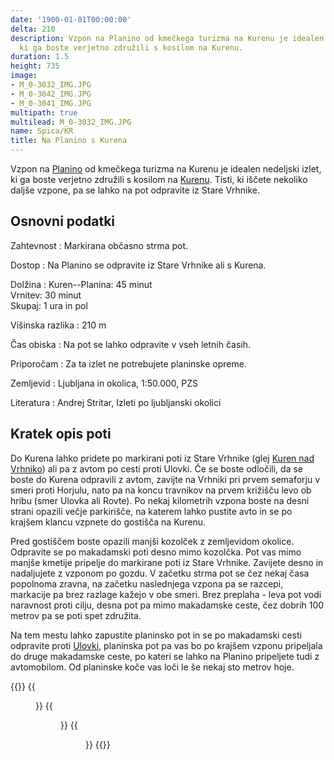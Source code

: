 ```yaml
---
date: '1900-01-01T00:00:00'
delta: 210
description: Vzpon na Planino od kmečkega turizma na Kurenu je idealen nedeljski izlet,
  ki ga boste verjetno združili s kosilom na Kurenu.
duration: 1.5
height: 735
image:
- M_0-3032_IMG.JPG
- M_0-3042_IMG.JPG
- M_0-3041_IMG.JPG
multipath: true
multilead: M_0-3032_IMG.JPG
name: Spica/KR
title: Na Planino s Kurena
---
```

Vzpon na [Planino](../) od kmečkega turizma na Kurenu je idealen nedeljski izlet, ki ga boste verjetno združili s kosilom na [Kurenu](../../kuren). Tisti, ki iščete nekoliko daljše vzpone, pa se lahko na pot odpravite iz Stare Vrhnike.

## Osnovni podatki

Zahtevnost
:   Markirana občasno strma pot.

Dostop
:   Na Planino se odpravite iz Stare Vrhnike ali s Kurena.

Dolžina
:   Kuren--Planina: 45 minut\
    Vrnitev: 30 minut\
    Skupaj: 1 ura in pol

Višinska razlika
:   210 m

Čas obiska
:   Na pot se lahko odpravite v vseh letnih časih.

Priporočam
:   Za ta izlet ne potrebujete planinske opreme.

Zemljevid
:   Ljubljana in okolica, 1:50.000, PZS

Literatura
:   Andrej Stritar, Izleti po ljubljanski okolici

## Kratek opis poti

Do Kurena lahko pridete po markirani poti iz Stare Vrhnike (glej [Kuren nad Vrhniko](../../kuren/)) ali pa z avtom po cesti proti Ulovki. Če se boste odločili, da se boste do Kurena odpravili z avtom, zavijte na Vrhniki pri prvem semaforju v smeri proti Horjulu, nato pa na koncu travnikov na prvem križišču levo ob hribu (smer Ulovka ali Rovte). Po nekaj kilometrih vzpona boste na desni strani opazili večje parkirišče, na katerem lahko pustite avto in se po krajšem klancu vzpnete do gostišča na Kurenu. 

Pred gostiščem boste opazili manjši kozolček z zemljevidom okolice. Odpravite se po makadamski poti desno mimo kozolčka. Pot vas mimo manjše kmetije pripelje do markirane poti iz Stare Vrhnike. Zavijete desno in nadaljujete z vzponom po gozdu. V začetku strma pot se čez nekaj časa popolnoma zravna, na začetku naslednjega vzpona pa se razcepi, markacije pa brez razlage kažejo v obe smeri. Brez preplaha - leva pot vodi naravnost proti cilju, desna pot pa mimo makadamske ceste, čez dobrih 100 metrov pa se poti spet združita.

Na tem mestu lahko zapustite planinsko pot in se po makadamski cesti odpravite proti [Ulovki](../../ulovka), planinska pot pa vas bo po krajšem vzponu pripeljala do druge makadamske ceste, po kateri se lahko na Planino pripeljete tudi z avtomobilom. Od planinske koče vas loči le še nekaj sto metrov hoje.

{{<gallery>}}
{{<figure src="M_0-3032_IMG.JPG" caption="Začetek poti">}}
{{<figure src="M_0-3042_IMG.JPG" caption="Odcep na cesto proti Ulovki">}}
{{<figure src="M_0-3041_IMG.JPG" caption="Kam pa sedaj?">}}
{{</gallery>}}
